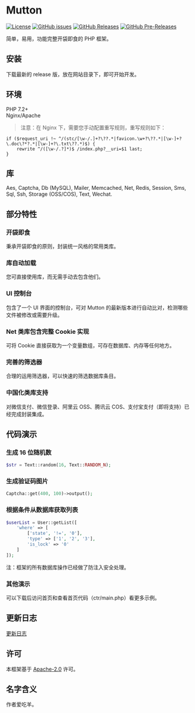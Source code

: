 # Mutton

[![License](https://img.shields.io/github/license/MaiyunNET/Mutton.svg)](https://github.com/MaiyunNET/Mutton/blob/master/LICENSE)
[![GitHub issues](https://img.shields.io/github/issues/MaiyunNET/Mutton.svg)](https://github.com/MaiyunNET/Mutton/issues)
[![GitHub Releases](https://img.shields.io/github/release/MaiyunNET/Mutton.svg)](https://github.com/MaiyunNET/Mutton/releases "Stable Release")
[![GitHub Pre-Releases](https://img.shields.io/github/release/MaiyunNET/Mutton/all.svg)](https://github.com/MaiyunNET/Mutton/releases "Pre-Release")

简单，易用，功能完整开袋即食的 PHP 框架。

## 安装

下载最新的 release 版，放在网站目录下，即可开始开发。

## 环境

PHP 7.2+  
Nginx/Apache

> 注意：在 Nginx 下，需要您手动配置重写规则，重写规则如下：

```
if ($request_uri !~ ^/(stc/[\w-/.]+?\??.*|favicon.\w+?\??.*|[\w-]+?\.doc\?*?.*|[\w-]+?\.txt\??.*)$) {
    rewrite ^/([\w-/.?]*)$ /index.php?__uri=$1 last;
}
```

## 库

Aes, Captcha, Db (MySQL), Mailer, Memcached, Net, Redis, Session, Sms, Sql, Ssh, Storage (OSS/COS), Text, Wechat.

## 部分特性

### 开袋即食

秉承开袋即食的原则，封装统一风格的常用类库。

### 库自动加载

您可直接使用库，而无需手动去包含他们。

### UI 控制台

包含了一个 UI 界面的控制台，可对 Mutton 的最新版本进行自动比对，检测哪些文件被修改或需要升级。

### Net 类库包含完整 Cookie 实现

可将 Cookie 直接获取为一个变量数组，可存在数据库、内存等任何地方。

### 完善的筛选器

合理的运用筛选器，可以快速的筛选数据库条目。

### 中国化类库支持

对微信支付、微信登录、阿里云 OSS、腾讯云 COS、支付宝支付（即将支持）已经完成封装集成。

## 代码演示

### 生成 16 位随机数

```php
$str = Text::random(16, Text::RANDOM_N);
```

### 生成验证码图片

```php
Captcha::get(400, 100)->output();
```

### 根据条件从数据库获取列表

```php
$userList = User::getList([
    'where' => [
        ['state', '!=', '0'],
        'type' => ['1', '2', '3'],
        'is_lock' => '0'
    ]
]);
```

注：框架的所有数据库操作已经做了防注入安全处理。

### 其他演示

可以下载后访问首页和查看首页代码（ctr/main.php）看更多示例。

## 更新日志

[更新日志](CHANGELOG.zh-CN.md)

## 许可

本框架基于 [Apache-2.0](../LICENSE) 许可。

## 名字含义

作者爱吃羊。